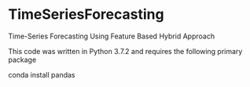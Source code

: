 # TimeSeriesForecasting
Time-Series Forecasting Using Feature Based Hybrid Approach

This code was written in  Python 3.7.2 and requires the following primary package

conda install pandas
